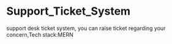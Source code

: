 # Support_Ticket_System
support desk ticket system, you can raise ticket regarding your concern,Tech stack:MERN 
